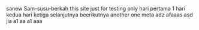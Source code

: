  sanew Sam-susu-berkah
this site just for testing only
hari pertama 1
hari kedua
hari ketiga
selanjutnya
beerikutnya
another one
meta
adz
afaaas
asd
jia
a1
aa
a1
aaa
